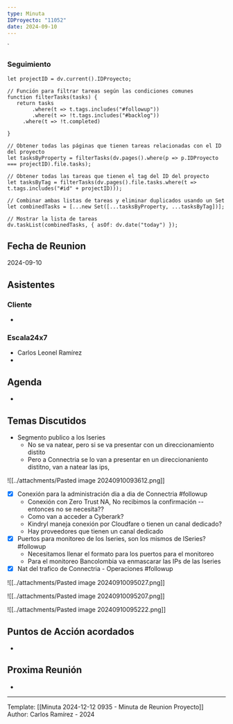 ```yaml
---
type: Minuta
IDProyecto: "11052"
date: 2024-09-10
---
```

`

### Seguimiento

```dataviewjs
let projectID = dv.current().IDProyecto;

// Función para filtrar tareas según las condiciones comunes
function filterTasks(tasks) {
   return tasks
        .where(t => t.tags.includes("#followup"))
        .where(t => !t.tags.includes("#backlog"))
     .where(t => !t.completed)
        
}

// Obtener todas las páginas que tienen tareas relacionadas con el ID del proyecto
let tasksByProperty = filterTasks(dv.pages().where(p => p.IDProyecto === projectID).file.tasks);

// Obtener todas las tareas que tienen el tag del ID del proyecto
let tasksByTag = filterTasks(dv.pages().file.tasks.where(t => t.tags.includes("#id" + projectID)));

// Combinar ambas listas de tareas y eliminar duplicados usando un Set
let combinedTasks = [...new Set([...tasksByProperty, ...tasksByTag])];

// Mostrar la lista de tareas
dv.taskList(combinedTasks, { asOf: dv.date("today") });
 ```
## Fecha de Reunion
2024-09-10

## Asistentes

### Cliente
* 
### Escala24x7
- Carlos Leonel Ramírez
-  

## Agenda
* 
## Temas Discutidos
*  Segmento publico a los Iseries
	* No se va natear, pero si se va presentar con un direccionamiento distito
	* Pero a Connectria se lo van a presentar en un direccionaniento distitno, van a natear las ips, 

![[../attachments/Pasted image 20240910093612.png]]

- [x] Conexión para la administración dia a dia de Connectria #followup
	- Conexión con Zero Trust NA, No recibimos la confirmación -- entonces no se necesita??
	- Como van a acceder a Cyberark?
	- Kindryl maneja conexión por Cloudfare o tienen un canal dedicado?
	- Hay proveedores que tienen un canal dedicado
- [x] Puertos para monitoreo de los Iseries, son los mismos de ISeries? #followup
	- Necesitamos llenar el formato para los puertos para el monitoreo
	- Para el monitoreo Bancolombia va enmascarar las IPs de las Iseries
- [x] Nat del trafico de Connectria - Operaciones #followup

![[../attachments/Pasted image 20240910095027.png]]



![[../attachments/Pasted image 20240910095207.png]]


![[../attachments/Pasted image 20240910095222.png]]


## Puntos de Acción acordados
- 

## Proxima Reunión
*   

---
Template: [[Minuta 2024-12-12 0935 - Minuta de Reunion Proyecto]]
Author: Carlos Ramírez - 2024
